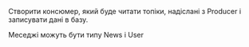 Створити консюмер, який буде читати  топіки, надіслані з Producer і записувати дані в базу.

Меседжі можуть бути типу News i User


